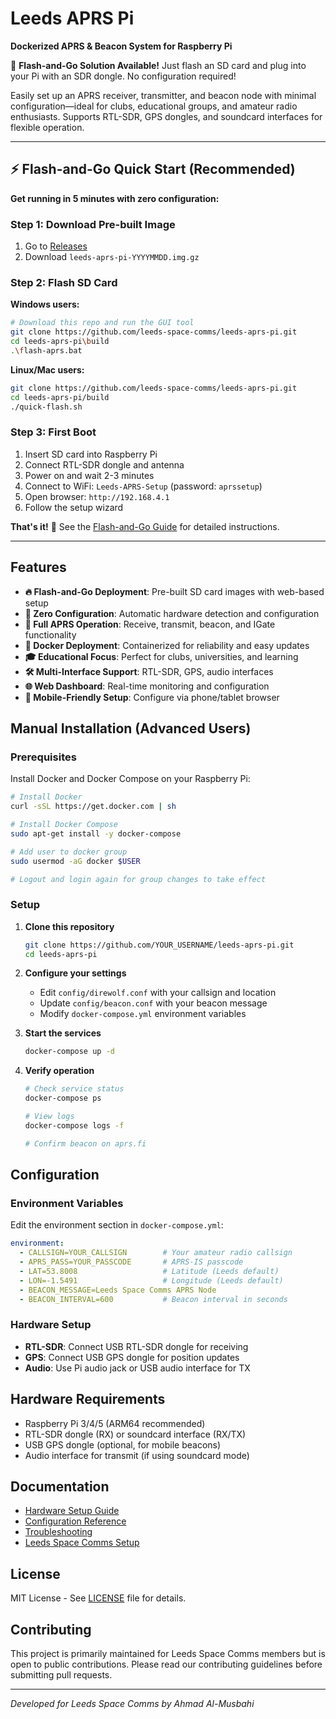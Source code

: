 # Leeds APRS Pi
**Dockerized APRS & Beacon System for Raspberry Pi**

🚀 **Flash-and-Go Solution Available!** Just flash an SD card and plug into your Pi with an SDR dongle. No configuration required!

Easily set up an APRS receiver, transmitter, and beacon node with minimal configuration—ideal for clubs, educational groups, and amateur radio enthusiasts. Supports RTL-SDR, GPS dongles, and soundcard interfaces for flexible operation.

---

## ⚡ Flash-and-Go Quick Start (Recommended)

**Get running in 5 minutes with zero configuration:**

### Step 1: Download Pre-built Image
1. Go to [Releases](https://github.com/leeds-space-comms/leeds-aprs-pi/releases)
2. Download `leeds-aprs-pi-YYYYMMDD.img.gz`

### Step 2: Flash SD Card
**Windows users:**
```bash
# Download this repo and run the GUI tool
git clone https://github.com/leeds-space-comms/leeds-aprs-pi.git
cd leeds-aprs-pi\build
.\flash-aprs.bat
```

**Linux/Mac users:**
```bash
git clone https://github.com/leeds-space-comms/leeds-aprs-pi.git
cd leeds-aprs-pi/build
./quick-flash.sh
```

### Step 3: First Boot
1. Insert SD card into Raspberry Pi
2. Connect RTL-SDR dongle and antenna
3. Power on and wait 2-3 minutes
4. Connect to WiFi: `Leeds-APRS-Setup` (password: `aprssetup`)
5. Open browser: `http://192.168.4.1`
6. Follow the setup wizard

**That's it!** 🎉 See the [Flash-and-Go Guide](docs/flash-and-go-guide.md) for detailed instructions.

---

## Features

- **🔥 Flash-and-Go Deployment**: Pre-built SD card images with web-based setup
- **🎯 Zero Configuration**: Automatic hardware detection and configuration
- **📡 Full APRS Operation**: Receive, transmit, beacon, and IGate functionality
- **🐳 Docker Deployment**: Containerized for reliability and easy updates
- **🎓 Educational Focus**: Perfect for clubs, universities, and learning
- **🛠️ Multi-Interface Support**: RTL-SDR, GPS, audio interfaces
- **🌐 Web Dashboard**: Real-time monitoring and configuration
- **📱 Mobile-Friendly Setup**: Configure via phone/tablet browser

## Manual Installation (Advanced Users)

### Prerequisites

Install Docker and Docker Compose on your Raspberry Pi:

```bash
# Install Docker
curl -sSL https://get.docker.com | sh

# Install Docker Compose
sudo apt-get install -y docker-compose

# Add user to docker group
sudo usermod -aG docker $USER

# Logout and login again for group changes to take effect
```

### Setup

1. **Clone this repository**
   ```bash
   git clone https://github.com/YOUR_USERNAME/leeds-aprs-pi.git
   cd leeds-aprs-pi
   ```

2. **Configure your settings**
   - Edit `config/direwolf.conf` with your callsign and location
   - Update `config/beacon.conf` with your beacon message
   - Modify `docker-compose.yml` environment variables

3. **Start the services**
   ```bash
   docker-compose up -d
   ```

4. **Verify operation**
   ```bash
   # Check service status
   docker-compose ps
   
   # View logs
   docker-compose logs -f
   
   # Confirm beacon on aprs.fi
   ```

## Configuration

### Environment Variables

Edit the environment section in `docker-compose.yml`:

```yaml
environment:
  - CALLSIGN=YOUR_CALLSIGN        # Your amateur radio callsign
  - APRS_PASS=YOUR_PASSCODE       # APRS-IS passcode
  - LAT=53.8008                   # Latitude (Leeds default)
  - LON=-1.5491                   # Longitude (Leeds default)
  - BEACON_MESSAGE=Leeds Space Comms APRS Node
  - BEACON_INTERVAL=600           # Beacon interval in seconds
```

### Hardware Setup

- **RTL-SDR**: Connect USB RTL-SDR dongle for receiving
- **GPS**: Connect USB GPS dongle for position updates
- **Audio**: Use Pi audio jack or USB audio interface for TX

## Hardware Requirements

- Raspberry Pi 3/4/5 (ARM64 recommended)
- RTL-SDR dongle (RX) or soundcard interface (RX/TX)
- USB GPS dongle (optional, for mobile beacons)
- Audio interface for transmit (if using soundcard mode)

## Documentation

- [Hardware Setup Guide](docs/hardware-setup.md)
- [Configuration Reference](docs/configuration.md)
- [Troubleshooting](docs/troubleshooting.md)
- [Leeds Space Comms Setup](docs/leeds-setup.md)

## License

MIT License - See [LICENSE](LICENSE) file for details.

## Contributing

This project is primarily maintained for Leeds Space Comms members but is open to public contributions. Please read our contributing guidelines before submitting pull requests.

---

*Developed for Leeds Space Comms by Ahmad Al-Musbahi*
